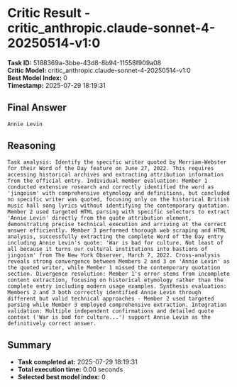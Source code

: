 # Critic Result - critic_anthropic.claude-sonnet-4-20250514-v1:0

**Task ID:** 5188369a-3bbe-43d8-8b94-11558f909a08  
**Critic Model:** critic_anthropic.claude-sonnet-4-20250514-v1:0  
**Best Model Index:** 0  
**Timestamp:** 2025-07-29 18:19:31

## Final Answer
```
Annie Levin
```

## Reasoning
```
Task analysis: Identify the specific writer quoted by Merriam-Webster for their Word of the Day feature on June 27, 2022. This requires accessing historical archives and extracting attribution information from the official entry. Individual member evaluation: Member 1 conducted extensive research and correctly identified the word as 'jingoism' with comprehensive etymology and definitions, but concluded no specific writer was quoted, focusing only on the historical British music hall song lyrics without identifying the contemporary quotation. Member 2 used targeted HTML parsing with specific selectors to extract 'Annie Levin' directly from the quote attribution element, demonstrating precise technical execution and arriving at the correct answer efficiently. Member 3 performed thorough web scraping and HTML analysis, successfully extracting the complete Word of the Day entry including Annie Levin's quote: 'War is bad for culture. Not least of all because it turns our cultural institutions into bastions of jingoism' from The New York Observer, March 7, 2022. Cross-analysis reveals strong convergence between Members 2 and 3 on 'Annie Levin' as the quoted writer, while Member 1 missed the contemporary quotation section. Divergence resolution: Member 1's error stems from incomplete content extraction, focusing on historical etymology rather than the complete entry including modern usage examples. Synthesis evaluation: Members 2 and 3 both correctly identified Annie Levin through different but valid technical approaches - Member 2 used targeted parsing while Member 3 employed comprehensive extraction. Integration validation: Multiple independent confirmations and detailed quote context ('War is bad for culture...') support Annie Levin as the definitively correct answer.
```

## Summary
- **Task completed at:** 2025-07-29 18:19:31
- **Total execution time:** 0.00 seconds
- **Selected best model index:** 0
